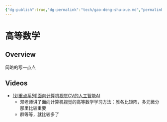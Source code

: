 ```yaml
---
{"dg-publish":true,"dg-permalink":"tech/gao-deng-shu-xue.md","permalink":"/tech/gao-deng-shu-xue.md/"}
---
```



# 高等数学

## Overview

简略的写一点点

## Videos

* [\[划重点系列\]面向计算机视觉CV的人工智能AI](https://www.bilibili.com/video/BV12Q4y187Ng)
  * 邓老师讲了面向计算机视觉的高等数学学习方法：雅各比矩阵，多元微分那里比较重要
  * 群等等，就比较多了